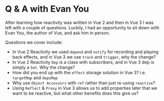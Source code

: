 # Q & A with Evan You

After learning how reactivity was written in Vue 2 and then in Vue 3 I was left with a couple of questions. Luckily, I had an opportunity to sit down with Evan You, the author of Vue, and ask him in person.

Questions we cover include:

* In Vue 2 Reactivity we used `depend` and `notify` for recording and playing back effects, and in Vue 3 we use `track` and `trigger`, why the change?
* In Vue 2 Reactivity `Dep` is a class with subscribers, and in Vue 3 dep is simply a `Set`. Why the change?
* How did you end up with the `effect` storage solution in Vue 3? i.e. `targetMap` and `depsMap`
* Why use `Object Accessors` with `ref` rather than just re-using `reactive`?
* Using `Reflect` & `Proxy` in Vue 3 allows us to add properties later that we want to be reactive, but what other benefits does this give us?